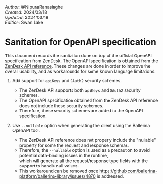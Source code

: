 _Author_: @NipunaRanasinghe \
_Created_: 2024/03/18 \
_Updated_: 2024/03/18 \
_Edition_: Swan Lake

# Sanitation for OpenAPI specification

This document records the sanitation done on top of the official OpenAPI specification from ZenDesk. 
The OpenAPI specification is obtained from the [ZenDesk API reference](https://developer.zendesk.com/api-reference/voice-api/voice-api-v2). 
These changes are done in order to improve the overall usability, and as workarounds for some known language limitations.

1. Add support for `apiKeys` and `OAuth2` security schemes. 
    * The ZenDesk API supports both `apiKeys` and `OAuth2` security schemes. 
    * The OpenAPI specification obtained from the ZenDesk API reference does not include these security schemes. 
    * Therefore, these security schemes are added to the OpenAPI specification.

2. Use `--nullable` option when generating the client using the Ballerina OpenAPI tool. 
    * The ZenDesk API reference does not properly include the "nullable" property for some the request and response schemas. 
    * Therefore, the `--nullable` option is used as a precaution to avoid potential data-binding issues in the runtime,  
      which will generate all the request/response type fields with the support to handle null values.
    * This workaround can be removed once https://github.com/ballerina-platform/ballerina-library/issues/4870 is addressed.

